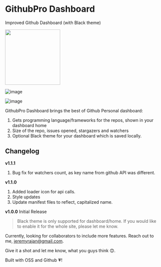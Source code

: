 # GithubPro Dashboard
Improved Github Dashboard (with Black theme)

<a href="https://chrome.google.com/webstore/detail/github-pro/iihgjgnkcjooinepfnjceobckhcdcggj"><img src="https://user-images.githubusercontent.com/2890683/31304960-259199be-ab61-11e7-832e-e2ff37790baf.png" width="180" /></a>

![image](https://user-images.githubusercontent.com/2890683/31304948-e49943c6-ab60-11e7-8d4e-6564d43d2971.png)

![image](https://user-images.githubusercontent.com/2890683/31304951-eef04e3c-ab60-11e7-8307-6c346ada0927.png)

GithubPro Dashboard brings the best of Github Personal dashboard:

1. Gets programming language/frameworks for the repos, shown in your dashboard home
2. Size of the repo, issues opened, stargazers and watchers
3. Optional Black theme for your dashboard which is saved locally.

Changelog
----------------------

**v1.1.1**
  1. Bug fix for watchers count, as key name from github API was different.

**v1.1.0**
  1. Added loader icon for api calls.
  2. Style updates
  3. Update manifest files to reflect, capitalized name.

**v1.0.0**
  Initial Release

> Black theme is only supported for dashboard/home. If you would like to enable it for the whole site, please let me know.

Currently, looking for collaborators to include more features. Reach out to me, jeremyrajan@gmail.com.

Give it a shot and let me know, what you guys think :blush:.

Built with OSS and Github :heartpulse:!
